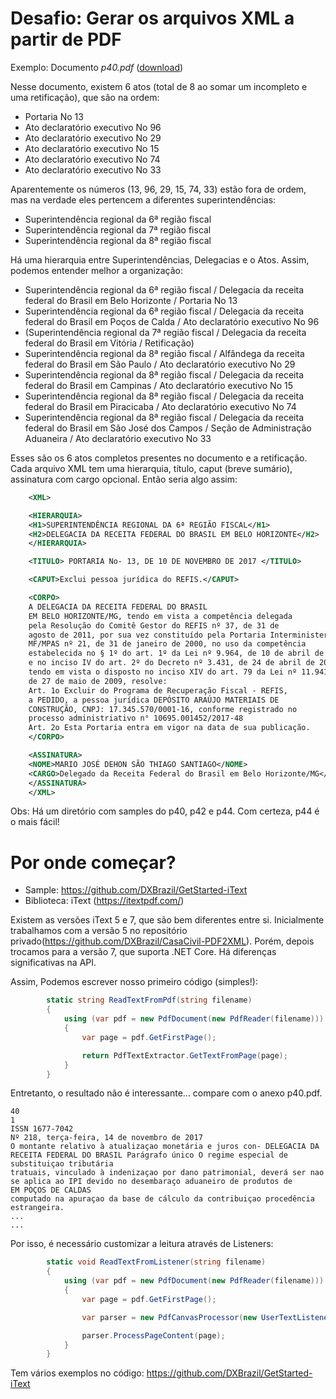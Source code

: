 Desafio: Gerar os arquivos XML a partir de PDF
================================================

Exemplo: Documento _p40.pdf_ ([download](ConsoleApp1/samples/p40.pdf))

Nesse documento, existem 6 atos (total de 8 ao somar um incompleto e uma retificação), que são na ordem:
- Portaria No 13
- Ato declaratório executivo No 96
- Ato declaratório executivo No 29
- Ato declaratório executivo No 15
- Ato declaratório executivo No 74
- Ato declaratório executivo No 33

Aparentemente os números (13, 96, 29, 15, 74, 33) estão fora de ordem, mas na verdade eles pertencem a diferentes superintendências:
- Superintendência regional da 6ª região fiscal
- Superintendência regional da 7ª região fiscal
- Superintendência regional da 8ª região fiscal

Há uma hierarquia entre Superintendências, Delegacias e o Atos. Assim, podemos entender melhor a organização:
- Superintendência regional da 6ª região fiscal / Delegacia da receita federal do Brasil em Belo Horizonte / Portaria No 13
- Superintendência regional da 6ª região fiscal / Delegacia da receita federal do Brasil em Poços de Calda / Ato declaratório executivo No 96
- (Superintendência regional da 7ª região fiscal / Delegacia da receita federal do Brasil em Vitória / Retificação)
- Superintendência regional da 8ª região fiscal / Alfândega da receita federal do Brasil em São Paulo / Ato declaratório executivo No 29
- Superintendência regional da 8ª região fiscal / Delegacia da receita federal do Brasil em Campinas / Ato declaratório executivo No 15
- Superintendência regional da 8ª região fiscal / Delegacia da receita federal do Brasil em Piracicaba / Ato declaratório executivo No 74
- Superintendência regional da 8ª região fiscal / Delegacia da receita federal do Brasil em São José dos Campos / Seção de Administração Aduaneira / Ato declaratório executivo No 33

Esses são os 6 atos completos presentes no documento e a retificação.
Cada arquivo XML tem uma hierarquia, título, caput (breve sumário), assinatura com cargo opcional. Então seria algo assim:

```xml
    <XML>

    <HIERARQUIA>
    <H1>SUPERINTENDÊNCIA REGIONAL DA 6ª REGIÃO FISCAL</H1>
    <H2>DELEGACIA DA RECEITA FEDERAL DO BRASIL EM BELO HORIZONTE</H2>
    </HIERARQUIA>

    <TITULO> PORTARIA No- 13, DE 10 DE NOVEMBRO DE 2017 </TITULO>

    <CAPUT>Exclui pessoa jurídica do REFIS.</CAPUT>

    <CORPO>
    A DELEGACIA DA RECEITA FEDERAL DO BRASIL
    EM BELO HORIZONTE/MG, tendo em vista a competência delegada
    pela Resolução do Comitê Gestor do REFIS nº 37, de 31 de
    agosto de 2011, por sua vez constituído pela Portaria Interministerial
    MF/MPAS nº 21, de 31 de janeiro de 2000, no uso da competência
    estabelecida no § 1º do art. 1º da Lei nº 9.964, de 10 de abril de 2000,
    e no inciso IV do art. 2º do Decreto nº 3.431, de 24 de abril de 2000,
    tendo em vista o disposto no inciso XIV do art. 79 da Lei nº 11.941,
    de 27 de maio de 2009, resolve:
    Art. 1o Excluir do Programa de Recuperação Fiscal - REFIS,
    a PEDIDO, a pessoa jurídica DEPÓSITO ARAÚJO MATERIAIS DE
    CONSTRUÇÃO, CNPJ: 17.345.570/0001-16, conforme registrado no
    processo administriativo n° 10695.001452/2017-48
    Art. 2o Esta Portaria entra em vigor na data de sua publicação.
    </CORPO>

    <ASSINATURA>
    <NOME>MARIO JOSÉ DEHON SÃO THIAGO SANTIAGO</NOME>
    <CARGO>Delegado da Receita Federal do Brasil em Belo Horizonte/MG</CARGO>
    </ASSINATURA>
    </XML>
```

Obs: Há um diretório com samples do p40, p42 e p44. Com certeza, p44 é o mais fácil!

# Por onde começar?

* Sample: https://github.com/DXBrazil/GetStarted-iText
* Biblioteca: iText (https://itextpdf.com/)

Existem as versões iText 5 e 7, que são bem diferentes entre si. Inicialmente trabalhamos com a versão 5 no repositório privado(https://github.com/DXBrazil/CasaCivil-PDF2XML). Porém, depois trocamos para a versão 7, que suporta .NET Core. Há diferenças significativas na API.
 
Assim, Podemos escrever nosso primeiro código (simples!):

```csharp
        static string ReadTextFromPdf(string filename)
        {
            using (var pdf = new PdfDocument(new PdfReader(filename)))
            {
                var page = pdf.GetFirstPage();

                return PdfTextExtractor.GetTextFromPage(page);
            }
        }  
```` 

Entretanto, o resultado não é interessante... compare com o anexo p40.pdf.

```
40
1
ISSN 1677-7042
Nº 218, terça-feira, 14 de novembro de 2017
O montante relativo à atualizaçao monetária e juros con- DELEGACIA DA RECEITA FEDERAL DO BRASIL Parágrafo único O regime especial de substituiçao tributária
tratuais, vinculado à indenizaçao por dano patrimonial, deverá ser nao se aplica ao IPI devido no desembaraço aduaneiro de produtos de
EM POÇOS DE CALDAS
computado na apuraçao da base de cálculo da contribuiçao procedência estrangeira.
...
...
```

Por isso, é necessário customizar a leitura através de Listeners:

```csharp
        static void ReadTextFromListener(string filename)
        {
            using (var pdf = new PdfDocument(new PdfReader(filename)))
            {
                var page = pdf.GetFirstPage();

                var parser = new PdfCanvasProcessor(new UserTextListener());

                parser.ProcessPageContent(page);
            }
        }
```

Tem vários exemplos no código: https://github.com/DXBrazil/GetStarted-iText

